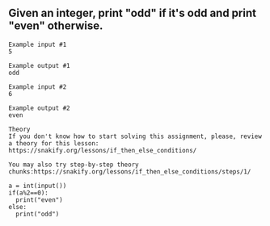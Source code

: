 ## Given an integer, print "odd" if it's odd and print "even" otherwise.
```
Example input #1
5

Example output #1
odd

Example input #2
6

Example output #2
even
```
```
Theory
If you don't know how to start solving this assignment, please, review a theory for this lesson:
https://snakify.org/lessons/if_then_else_conditions/

You may also try step-by-step theory chunks:https://snakify.org/lessons/if_then_else_conditions/steps/1/
```
```
a = int(input())
if(a%2==0):
  print("even")
else:
  print("odd")
```
